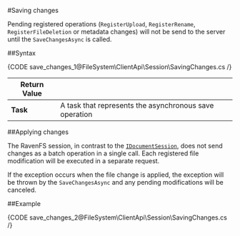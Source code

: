 #Saving changes

Pending registered operations (`RegisterUpload`, `RegisterRename`, `RegisterFileDeletion` or metadata changes) will not be send to the server until  the `SaveChangesAsync` is called.

##Syntax

{CODE save_changes_1@FileSystem\ClientApi\Session\SavingChanges.cs /}

| Return Value | |
| ------------- | ------------- |
| **Task** | A task that represents the asynchronous save operation |


##Applying changes

The RavenFS session, in contrast to the [`IDocumentSession`](../../../client-api/session/what-is-a-session-and-how-does-it-work), does not send changes as a batch operation in a single call. Each registered file modification will be executed in a separate request. 

If the exception occurs when the file change is applied, the exception will be thrown by the `SaveChangesAsync` and any pending modifications will be canceled.

##Example

{CODE save_changes_2@FileSystem\ClientApi\Session\SavingChanges.cs /}